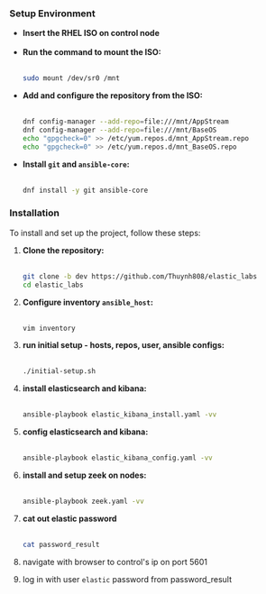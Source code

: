 ### Setup Environment
- **Insert the RHEL ISO on control node** <br><br>
- **Run the command to mount the ISO:** <br><br>
  ```bash
  sudo mount /dev/sr0 /mnt
  ```
- **Add and configure the repository from the ISO:** <br><br>
  ```bash
  dnf config-manager --add-repo=file:///mnt/AppStream
  dnf config-manager --add-repo=file:///mnt/BaseOS
  echo "gpgcheck=0" >> /etc/yum.repos.d/mnt_AppStream.repo
  echo "gpgcheck=0" >> /etc/yum.repos.d/mnt_BaseOS.repo
  ```
- **Install `git` and `ansible-core`:** <br><br>
  ```bash
  dnf install -y git ansible-core
  ```
### Installation
To install and set up the project, follow these steps:

1. **Clone the repository:** <br><br>
   ```bash
   git clone -b dev https://github.com/Thuynh808/elastic_labs
   cd elastic_labs
   ```
4. **Configure inventory `ansible_host`:** <br><br>
   ```bash
   vim inventory
   ```
5. **run initial setup - hosts, repos, user, ansible configs:** <br><br>
   ```bash
   ./initial-setup.sh
   ```
5. **install elasticsearch and kibana:** <br><br>
   ```bash
   ansible-playbook elastic_kibana_install.yaml -vv
   ```
7. **config elasticsearch and kibana:** <br><br> 
   ```bash
   ansible-playbook elastic_kibana_config.yaml -vv
   ```
5. **install and setup zeek on nodes:** <br><br>
   ```bash
   ansible-playbook zeek.yaml -vv
   ```

6. **cat out elastic password** <br><br>
   ```bash
   cat password_result
   ```
7. navigate with browser to control's ip on port 5601
8. log in with user `elastic` password from password_result


    
